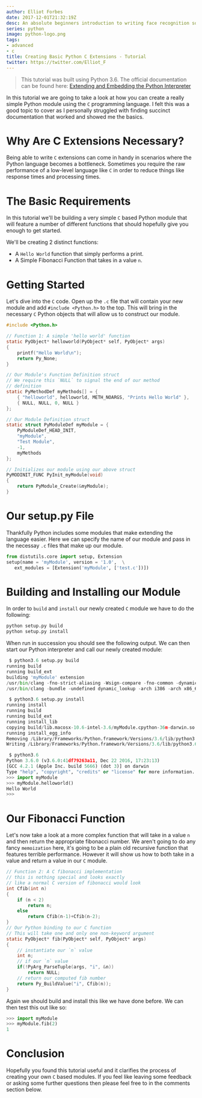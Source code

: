 ```yaml
---
author: Elliot Forbes
date: 2017-12-01T21:32:19Z
desc: An absolute beginners introduction to writing face recognition software in Python
series: python
image: python-logo.png
tags:
- advanced
- c
title: Creating Basic Python C Extensions - Tutorial
twitter: https://twitter.com/Elliot_F
---
```


> This tutorial was built using Python 3.6. The official documentation can be found here: [Extending and Embedding the Python Interpreter](https://docs.python.org/3/extending/index.html)

In this tutorial we are going to take a look at how you can create a really simple Python module using the `C` programming language. I felt this was a good topic to cover as I personally struggled with finding succinct documentation that worked and showed me the basics. 

# Why Are C Extensions Necessary?

Being able to write `C` extensions can come in handy in scenarios where the Python language becomes a bottleneck. Sometimes you require the raw performance of a low-level language like `C` in order to reduce things like response times and processing times.

# The Basic Requirements

In this tutorial we'll be building a very simple `C` based Python module that will feature a number of different functions that should hopefully give you enough to get started. 

We'll be creating 2 distinct functions:

* A `Hello World` function that simply performs a print.
* A Simple Fibonacci Function that takes in a value `n`.

# Getting Started

Let's dive into the `C` code. Open up the `.c` file that will contain your new module and add `#include <Python.h>` to the top. This will bring in the necessary `C` Python objects that will allow us to construct our module.

```c
#include <Python.h>

// Function 1: A simple 'hello world' function
static PyObject* helloworld(PyObject* self, PyObject* args) 
{   
    printf("Hello World\n");
    return Py_None;
}

// Our Module's Function Definition struct
// We require this `NULL` to signal the end of our method
// definition 
static PyMethodDef myMethods[] = {
    { "helloworld", helloworld, METH_NOARGS, "Prints Hello World" },
    { NULL, NULL, 0, NULL }
};

// Our Module Definition struct
static struct PyModuleDef myModule = {
    PyModuleDef_HEAD_INIT,
    "myModule",
    "Test Module",
    -1,
    myMethods
};

// Initializes our module using our above struct
PyMODINIT_FUNC PyInit_myModule(void)
{
    return PyModule_Create(&myModule);
}
```

# Our setup.py File

Thankfully Python includes some modules that make extending the language easier. Here we can specify the name of our module and pass in the necessay `.c` files that make up our module.

```py
from distutils.core import setup, Extension
setup(name = 'myModule', version = '1.0',  \
   ext_modules = [Extension('myModule', ['test.c'])])
```

# Building and Installing our Module

In order to `build` and `install` our newly created `C` module we have to do the following: 

```bash
python setup.py build
python setup.py install
```

When run in succession you should see the following output. We can then start our Python interpreter and call our newly created module:

```py
 $ python3.6 setup.py build
running build
running build_ext
building 'myModule' extension
/usr/bin/clang -fno-strict-aliasing -Wsign-compare -fno-common -dynamic -DNDEBUG -g -fwrapv -O3 -Wall -Wstrict-prototypes -arch i386 -arch x86_64 -g -I/Library/Frameworks/Python.framework/Versions/3.6/include/python3.6m -c test.c -o build/temp.macosx-10.6-intel-3.6/test.o
/usr/bin/clang -bundle -undefined dynamic_lookup -arch i386 -arch x86_64 -g build/temp.macosx-10.6-intel-3.6/test.o -o build/lib.macosx-10.6-intel-3.6/myModule.cpython-36m-darwin.so

 $ python3.6 setup.py install
running install
running build
running build_ext
running install_lib
copying build/lib.macosx-10.6-intel-3.6/myModule.cpython-36m-darwin.so -> /Library/Frameworks/Python.framework/Versions/3.6/lib/python3.6/site-packages
running install_egg_info
Removing /Library/Frameworks/Python.framework/Versions/3.6/lib/python3.6/site-packages/myModule-1.0-py3.6.egg-info
Writing /Library/Frameworks/Python.framework/Versions/3.6/lib/python3.6/site-packages/myModule-1.0-py3.6.egg-info

 $ python3.6
Python 3.6.0 (v3.6.0:41df79263a11, Dec 22 2016, 17:23:13)
[GCC 4.2.1 (Apple Inc. build 5666) (dot 3)] on darwin
Type "help", "copyright", "credits" or "license" for more information.
>>> import myModule
>>> myModule.helloworld()
Hello World
>>>
```

# Our Fibonacci Function

Let's now take a look at a more complex function that will take in a value `n` and then return the appropriate fibonacci number. We aren't going to do any fancy `memoization` here, it's going to be a plain old recursive function that features terrible performance. However it will show us how to both take in a value and return a value in our `C` module. 

```c
// Function 2: A C fibonacci implementation
// this is nothing special and looks exactly
// like a normal C version of fibonacci would look
int Cfib(int n)
{
    if (n < 2)
        return n;
    else
        return Cfib(n-1)+Cfib(n-2);
}
// Our Python binding to our C function
// This will take one and only one non-keyword argument
static PyObject* fib(PyObject* self, PyObject* args)
{
    // instantiate our `n` value
    int n;
    // if our `n` value 
    if(!PyArg_ParseTuple(args, "i", &n))
        return NULL;
    // return our computed fib number
    return Py_BuildValue("i", Cfib(n));
}
```

Again we should build and install this like we have done before. We can then test this out like so:

```py
>>> import myModule
>>> myModule.fib(2)
1
```

# Conclusion

Hopefully you found this tutorial useful and it clarifies the process of creating your own `C` based modules. If you feel like leaving some feedback or asking some further questions then please feel free to in the comments section below.